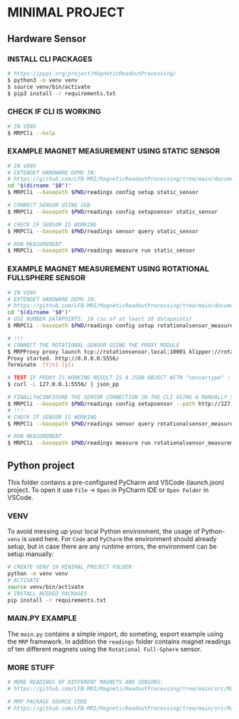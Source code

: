 # MINIMAL PROJECT



## Hardware Sensor

### INSTALL CLI PACKAGES

```bash
# https://pypi.org/project/MagneticReadoutProcessing/
$ python3 -m venv venv
$ source venv/bin/activate
$ pip3 install -r requirements.txt
```

### CHECK IF CLI IS WORKING
```bash
# IN VENV
$ MRPCli --help
```

### EXAMPLE MAGNET MEASUREMENT USING STATIC SENSOR

```bash
# IN VENV
# EXTENDET HARDWARE DEMO IN:
# https://github.com/LFB-MRI/MagneticReadoutProcessing/tree/main/documentation/colloquium/demo
cd "$(dirname "$0")"
$ MRPCli --basepath $PWD/readings config setup static_sensor

# CONNECT SENSOR USING USB
$ MRPCli --basepath $PWD/readings config setupsensor static_sensor

# CHECK IF SENSOR IS WORKING
$ MRPCli --basepath $PWD/readings sensor query static_sensor

# RUN MEASUREMENT
$ MRPCli --basepath $PWD/readings measure run static_sensor
```

### EXAMPLE MAGNET MEASUREMENT USING ROTATIONAL FULLSPHERE SENSOR

```bash
# IN VENV
# EXTENDET HARDWARE DEMO IN:
# https://github.com/LFB-MRI/MagneticReadoutProcessing/tree/main/documentation/colloquium/demo
cd "$(dirname "$0")"
# USE NUMBER DATAPOINTS: 18 (so of at least 18 datapoints)
$ MRPCli --basepath $PWD/readings config setup rotationalsensor_measurement

# !!!
# CONNECT THE ROTATIONAL SENSOR USING THE PROXY MODULE
$ MRPProxy proxy launch tcp://rotationsensor.local:10001 klipper://rotationsensor.local:80 --disbaleprecheck 0
Proxy started. http://0.0.0.0:5556/
Terminate  [Y/n] [y]: 

# TEST IF PROXY IS WORKING RESULT IS A JSON OBJECT WITH "sensortype" : "rotationsensor"
$ curl -L 127.0.0.1:5556/ | json_pp

# FINALLYmCONFIGURE THE SENSOR CONNECTION IN THE CLI USING A MANUALLY SPECIFIED IP
$ MRPCli --basepath $PWD/readings config setupsensor --path http://127.0.0.1:5556 rotationalsensor_measurement
# !!!
# CHECK IF SENSOR IS WORKING
$ MRPCli --basepath $PWD/readings sensor query rotationalsensor_measurement

# RUN MEASUREMENT
$ MRPCli --basepath $PWD/readings measure run rotationalsensor_measurement
```


## Python project

This folder contains a pre-configured PyCharm and VSCode (launch.json) project. To open it use `File` -> `Open` in PyCharm IDE or `Open Folder` in VSCode.

###  VENV

To avoid messing up your local Python environment, the usage of Python-`venv` is used here.
For `Code` and `PyCharm` the environment should already setup, but in case there are any runtime errors, the environment can be setup manually:

```bash
# CREATE VENV IN MINIMAL_PROJECT FOLDER
python -m venv venv
# ACTIVATE
source venv/bin/activate
# INSTALL NEEDED PACKAGES
pip install -r requirements.txt
```



### MAIN.PY EXAMPLE
The `main.py` contains a simple import, do someting, export example using the `MRP` framework.
In addition the `readings` folder contains magnet readings of ten different magnets using the `Rotational Full-Sphere` sensor.



### MORE STUFF


```bash
# MORE READINGS OF DIFFERENT MAGNETS AND SENSORS:
# https://github.com/LFB-MRI/MagneticReadoutProcessing/tree/main/src/MagneticReadoutProcessing/readings

# MRP PACKAGE SOURCE CODE
# https://github.com/LFB-MRI/MagneticReadoutProcessing/tree/main/src/MagneticReadoutProcessing/MRP
```

